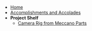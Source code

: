 * [Home](/)
* [Accomplishments and Accolades](pages/accolades.md)
* __Project Shelf__
  * [Camera Rig from Meccano Parts](writeups/camera-rig/meccanoid.md)